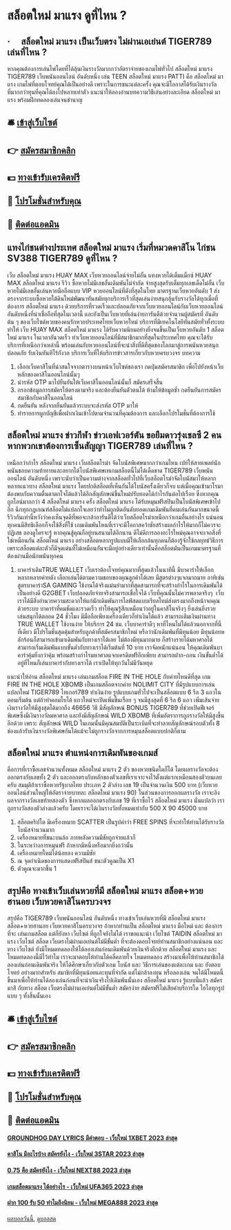 # สล็อตใหม่ มาแรง ดูที่ไหน ?
## ·     สล็อตใหม่ มาแรง เป็นเว็บตรง ไม่ผ่านเอเย่นต์ TIGER789 เล่นที่ไหน ?
หากคุณต้องการเล่นไพ่โดยที่ได้ลุ้นเงินรางวัลมากกว่าอัตราจ่ายของเกมไพ่ทั่วไป สล็อตใหม่ มาแรง TIGER789 เว็บพนันออนไลน์ อันดับหนึ่ง เล่น TEEN สล็อตใหม่ มาแรง PATTI คือ สล็อตใหม่ มาแรง เกมไพ่ที่ตอบโจทย์คุณได้เป็นอย่างดี เพราะในการชนะแต่ละครั้ง คุณจะมีโอกาสได้รับเงินรางวัลที่มากกว่าทุนที่คุณได้ลงไปหลายเท่าตัว แนะนำให้ลองอ่านบทความวิธีเล่นอย่างละเอียด สล็อตใหม่ มาแรง พร้อมฝึกทดลองเล่นจนชำนาญ

## 🛎 [เข้าสู่เว็บไซต์](https://bit.ly/3SdLNi2)
## 👉 [สมัครสมาชิกคลิก](https://bit.ly/3SdLNi2)
## 💵 [ทางเข้ารับเครดิตฟรี](https://bit.ly/3dyRKHj)
## 👑 [โปรโมชั่นสำหรับคุณ](https://bit.ly/3dyRKHj)
## 📱 [ติดต่อแอดมิน](https://bit.ly/3dyRKHj)

## แทงไก่ชนต่างประเทศ สล็อตใหม่ มาแรง เริ่มที่หมวดคาสิโน ไก่ชน SV388 TIGER789 ดูที่ไหน ?
เว็บ สล็อตใหม่ มาแรง HUAY MAX เว็บหวยออนไลน์จ่ายไม่อั้น แทงหวยได้เต็มแม็กซ์ HUAY MAX สล็อตใหม่ มาแรง รีวิว ซื้อหวยไม่มีเลขอั้นเดิมพันไม่จำกัด จ่ายสูงสุดรับเต็มทุกเลขเด็ดไม่อั้น เว็บหวยไม่มีเลขอั้นเล่นหวยมือถือแบบ VIP หวยออนไลน์ที่ดังที่สุดในไทย มาตรฐานเว็บหวยอันดับ 1 ส่งตรงจากระบบซื้อหวยใต้ดินใหม่พัฒนาทันสมัยทุกบริการเร็วที่สุด ​​เล่นง่ายสนุกลุ้นรับรางวัลได้ทุกเมื่อที่ต้องการ สล็อตใหม่ มาแรง ด้วยบริการที่รวดเร็วและปลอดภัยจากเว็บหวยออนไลน์กับเว็บหวยออนไลน์อันดับหนึ่งที่น่าเชื่อถือที่สุดในเวลานี้ และยังเป็นเว็บหวยที่เล่นง่ายการันตีด้วยจำนวนผู้สมัครที่ อันดับต้น ๆ ของเว็บไซต์หวยของคนรักหวยประเทศไทยเว็บหวยใหม่ บริการที่มีเทคโนโลยีทันสมัยทั่วทั้งระบบทำให้ เว็บ HUAY MAX สล็อตใหม่ มาแรง ได้รับความนิยมอย่างยิ่งจนขึ้นเป็นเว็บหวยอันดับ 1 สล็อตใหม่ มาแรง ในเวลาอันวดเร็ว ทำเว็บหวยออนไลน์ที่มีสมาชิกมากที่สุดในประเทศไทย คุณจะได้รับบริการที่เหนือกว่าเหล่านี้ พร้อมเล่นกับหวยออนไลน์ที่จะนำสิ่งที่ดีที่สุดของโลกมาสู่การพนันหวยสนุกปลอดภัย รับเงินทันทีไร้กังวล บริการเว็บที่ให้บริการข่าวสารเกี่ยวกับหวยครบวงจร
บทความ
1. เลือกเว็บคาสิโนที่น่าสนใจจากตารางบนหน้าเว็บไซต์ของเรา กดปุ่มสมัครสมาชิก เพื่อไปยังหน้าเว็บหลักของคาสิโนออนไลน์นั้นๆ
2. นำรหัส OTP มาไปยืนยันให้เว็บคาสิโนออนไลน์นั้นก็ สมัครเสร็จสิ้น
3. กรอกข้อมูลการสมัครให้ตรงตามจริง และต้องยืนยันตัวตนได้ ห้ามให้ข้อมูลซ้ำ กดยืนยันการสมัครสมาชิกกับคาสิโนออนไลน์
4. กดยืนยัน หลังจากยืนยันแล้วระบบจะส่งรหัส OTP มาให้
5. ทำรายการผูกบัญชีเพื่อฝากเงินเข้าไปตามจำนวนที่คุณต้องการ และเลือกโปรโมชั่นที่ต้องการใช้

## สล็อตใหม่ มาแรง ข่าวกีฬา ข่าวเอฟเวอร์ตัน ขอยืมดาวรุ่งเชลซี 2 คนหากพวกเขาต้องการเซ็นสัญญา TIGER789 เล่นที่ไหน ?
เหนือกว่ากำไร สล็อตใหม่ มาแรง เว็บสล็อตโรม่า จัดโบนัสพิเศษมากกว่าเกมไหน เปย์ให้สายเพลย์นักพนันชอบความท้าทายและอยากได้โบนัสพิเศษเทเกมสล็อตนี้ไม่ได้เด็ดขาด TIGER789 เว็บพนันออนไลน์ อันดับหนึ่ง เพราะนับว่าเป็นความต่างจากสล็อตทั่วไปที่เว็บสล็อตโรม่าจัดโบนัสมาให้หลากหลายแนวทาง สล็อตใหม่ มาแรง โดยปกติสล็อตที่เห็นกันได้โบนัสครั้งเดียวก็จบ แต่เมื่อคุณเข้ามาโรมาต้องพบกับความตื่นตาตกใจได้แล้วได้อีกสัญลักษณ์ขึ้นใหม่ปรับยอดได้กำไรกันต่อไปเรื่อย ซึ่งหากคุณถูกไลน์มากกว่า 4 สล็อตใหม่ มาแรง ครั้ง สล็อตใหม่ มาแรง ได้รับหมุนฟรีสปินเป็นโบนัสพิเศษเข้าไปอีก ฉีกทุกกฎเกณฑ์สล็อตไม่แปลกใจเลยว่าทำไมถูกติดอันดับยอดเกมเดิมพันที่คนเล่นกันมากขนาดนี้
รีวิวกันเท่านี้หวังว่าคงเห็นจุดดีที่พอจะกล้าการันตีได้ว่าเว็บสล็อตโรม่าเหนือกว่าเกมอื่นอย่างไร แน่นอนทุกคนมีสิทธิเลือกก็จงใช้สิ่งที่ใช้ เกมเดิมพันไหนที่เราจะมีโอกาสคว้าชัยสร้างผลกำไรให้มากก็ไม่ควรจะปฏิเสธ ลองดูใครจะรู้ หากคุณสู้คุณก็อยู่บนสนามได้อีกนาน ดีไม่ดีการลองอะไรใหม่คุณอาจจะเจอสิ่งที่ใช่เหมือนกัน สล็อตใหม่ มาแรง อย่างสล็อตหลากรูปแบบมีให้เลือกล้นทุกคนก็ต้องรู้จักใช้กลยุทธ์วิธีการ เพราะสล็อตแต่ละตัวก็มีจุดเด่นที่ไม่เหมือนกันจะมีอยู่อย่างเดียวเท่านั้นคือสล็อตมันเป็นเกมมาตรฐานที่ต้องผ่านมือนักพนันทุกคน
1. บาคาร่าเติมTRUE WALLET เว็บเราต้องโจทย์คุณมากที่สุดแล้วในนาทีนี้ มีบาคาร่าให้เลือกหลากหลายค่ายดัง เลือกเล่นได้ตามความชอบของคุณลูกค้าได้เลย มีสูตรต่างๆแจกมากมาย อาทิเช่น สูตรบาคาร่าSA GAMING ใช้งานได้จริงแม่นยำมากที่สุดสามารถที่จะสร้างกำไรในการเดิมพันได้เป็นอย่างดี G2GBET เว็บปลอดภัยจ่ายจริงสามารถเชื่อใจได้ เว็บที่คุณนั้นไม่ควรพลาดจริงๆ  เว็บเราได้มีสิ่งอำนวยความสะดวกให้แก่นักเดิมพันการไลฟ์สดแบบเรียลไทม์ส่งตรงมากถึงหน้าจอคุณด้วยระบบ บาคาร่าที่คมชัดและรวดเร็ว ทำให้คุณรู้สึกเหมือนว่าอยู่ในคาสิโนจริงๆ ยิ่งเล่นยิ่งรวย เล่นสนุกได้ตลอด 24 ชั่วโมง มีมือถือเพียงเครื่องเดียวก็ทำเงินได้แล้ว สามารถเติมเงินผ่านทาง TRUE WALLET ใช้งานง่าย ให้บริการ 24 ชม. เว็บบาคาร่าดีๆ หาที่ไหนไม่ได้แล้วนอกจากที่นี่ที่เดียว มีโปรโมชั่นสุดคุ้มสำหรับลูกค้าที่สมัครสมาชิกใหม่ หรือว่านักเดิมพันที่มีทุนน้อย มีทุนน้อยหลักร้อนก็สามารถเข้ามาเดิมพันกับทางเราได้เลย ไม่ต้องมีทุนมากมาย ก็สร้างรายได้มหาศาลได้ สามารถเริ่มเดิมพันแบบขั้นต่ำกับทางเราได้เริ่มต้นที่ 10 บาท เราจัดหนักแน่นอน ให้คุณเดิมพันบาคาร่าคุ้มยิ่งกว่าคุ้ม พร้อมสร้างกำไรมหาศาลแจกเครดิตฟรีอีกเพียบ สามารถฝาก-ถอน เงินขั้นต่ำได้อยู่ที่ไหนก็เล่นบาคาร่ากับทางเราได้ เราเปิดให้ทุกวันไม่มีวันหยุด

แนะนำให้อ่าน สล็อตใหม่ มาแรง เล่นเกมสล็อต FIRE IN THE HOLE กับค่ายไหนดีที่สุด
เกม FIRE IN THE HOLE XBOMB เป็นเกมสล็อตจากค่าย NOLIMIT CITY ที่มีรูปแบบการเล่นแปลกใหม่ TIGER789 ไทเกอร์789 ทำเงินง่าย รูปแบบเกมทั่วไปจะเป็นสล็อตแบบ 6 รีล 3 แถวในตอนเริ่มต้น แต่ถ้าทำคอมโบได้ แถวใหม่จะเปิดเพิ่มขึ้นเรื่อย ๆ จนมีสูงสุดที่ 6 รีล 6 แถว เพิ่มเส้นจ่ายเงินรางวัลให้มีสูงสุดได้มากถึง 46656 วิธี มีสัญลักษณ์ BONUS TIGER789 ที่ช่วยเปิดฟีเจอร์พิเศษซึ่งมีเงินรางวัลมหาศาล และยังมีสัญลักษณ์ WILD XBOMB ที่เพิ่มอัตราการถูกรางวัลให้มีสูงขึ้นอีกด้วย เพราะ สัญลักษณ์ WILD ในเกมนั้นมีคุณสมบัติเป็นระเบิดที่จะทำลายสัญลักษณ์รอบตัวทั้ง 8 ช่องแล้วรับเงินรางวัลพิเศษกันได้แม้จะไม่ถูกรางวัลจากการหมุนสล็อตแบบปกติก็ตาม

## สล็อตใหม่ มาแรง ตำแหน่งการเดิมพันของเกมส์
คือการที่เราซื้อเลขจำนวนทั้งหมด สล็อตใหม่ มาแรง 2 ตัว ของหวยชนิดใดก็ได้ โดยผลรางวัลจะต้องออกตรงกับเลขทั้ง 2 ตัว และออกตรงกับหลักของตัวเลขที่เราเจาะจงไว้ตั้งแต่แรกเหมือนสองตัวบนเลยครับ
สมมุติถ้าเราซื้อหวยรัฐบาลไทย ประเภท 2 ตัวล่าง เลข 19 เป็นจำนวนเงิน 500 บาท (เว็บหวยออนไลน์ส่วนใหญ่ให้อัตราจ่ายบาทละ สล็อตใหม่ มาแรง 90) ในส่วนของการออกผลรางวัล เราจะอิงผลจากรางวัลเลขท้ายสองตัว ซึ่งหากผลออกตรงกับเลข 19 ที่เราซื้อไว้ สล็อตใหม่ มาแรง นั่นแปลว่า เราถูกรางวัลสองตัวล่างแล้วครับ โดยเราจะได้เงินรางวัลทั้งหมดเท่ากับ 500 X 90 45000 บาท
1. สล็อตคริปโต มีเครื่องหมาย SCATTER เป็นรูปคำว่า FREE SPINS ที่จะทำให้ท่านได้รับรางวัลโบนัสจำนวนมาก
2. เครื่องหมายที่ชนะบนล้อ ภายหลังความมีชัยถูกจ่ายแล้วก็
3. ในระหว่างการหมุนฟรี ถ้าหากมีหนึ่งหรือมากยิ่งกว่านั้น
4. เครื่องหมายใหม่ได้น้อยลง ความมีชัย
5. ณ จุดกำเนิดของการแสดงฟรีสปินส์ ชนะตัวคูณเป็น X1
6. ตัวคูณจะมากขึ้น 1

## สรุปคือ ทางเข้าเว็บเล่นหวยที่มี สล็อตใหม่ มาแรง สล็อต+หวยฮานอย เว็บหวยคาสิโนครบวงจร
สรุปคือ TIGER789 เว็บพนันออนไลน์ อันดับหนึ่ง ทางเข้าเว็บเล่นหวยที่มี สล็อตใหม่ มาแรง สล็อต+หวยฮานอย เว็บหวยคาสิโนครบวงจร ถ้าหากท่านเป็น สล็อตใหม่ มาแรง มือใหม่ และ ต้องการที่จะ เล่นเกมสล็อต แต่ก็ยังหา เว็บไซต์ ที่ถูกใจยังไม่ได้ เราขอแนะนำ เว็บไซต์ TAIDIN สล็อตใหม่ มาแรง เว็บไซต์ สล็อต เว็บตรงไม่ผ่านเอเย่นต์ไม่มีขั้นต่ำ ที่จะต้องตอบโจทย์ท่านสมาชิกอย่างแน่นอน และ ทาง เว็บไซต์ ยังมีโหมดทดลองให้ได้ลองเล่นก่อนเดิมพันด้วยเงินจริงอีกด้วย สล็อตใหม่ มาแรง และ โหมดทดลองนี้มีไว้ทำไม เราจะมาตอบให้ท่านได้คลี่คลายใจ โหมดทดลอง สร้างมาเพื่อให้ท่านสมาชิกได้ลองเล่นก่อนเดิมพันจริง ให้ได้ศึกษาเกี่ยวกับตัวเกม โบนัส และ วิธีการเล่นของแต่ละเกม และ ยังตอบโจทย์ อย่างมากสำหรับ สมาชิกที่มีทุนน้อยและทุนที่จำกัด แต่ไม่กล้าลงทุน หรือลองเล่น จนได้มีโหมดนี้ขึ้นมาเพื่อให้ท่านได้ลองเล่นก่อนที่จะนำเงินจริงไปเดิมพันนั้นเอง สล็อตใหม่ มาแรง รู้แบบนี้แล้ว สมัครมาสิ กับทาง สล็อต เว็บตรงไม่ผ่านเอเย่นต์ไม่มีขั้นต่ำ สมัครง่าย สมัครฟรีไม่เสียค่าบริการใด ไฮโลทุกรูปแบบ ๆ ทั้งสิ้นนั้นเอง

## 🛎 [เข้าสู่เว็บไซต์](https://bit.ly/3SdLNi2)
## 👉 [สมัครสมาชิกคลิก](https://bit.ly/3SdLNi2)
## 💵 [ทางเข้ารับเครดิตฟรี](https://bit.ly/3dyRKHj)
## 👑 [โปรโมชั่นสำหรับคุณ](https://bit.ly/3dyRKHj)
## 📱 [ติดต่อแอดมิน](https://bit.ly/3dyRKHj)

#### [GROUNDHOG DAY LYRICS มีคำตอบ - เว็บใหม่ 1XBET 2023 ล่าสุด](https://atom.io/themes/groundhog%20day%20lyrics%20มีคำตอบ%20-%20เว็บใหม่%201xbet%202023%20ล่าสุด)
#### [คาสิโน มีอะไรบ้าง สมัครยังไง - เว็บใหม่ 3STAR 2023 ล่าสุด](https://atom.io/themes/คาสิโน%20มีอะไรบ้าง%20สมัครยังไง%20-%20เว็บใหม่%203star%202023%20ล่าสุด)
#### [0.75 คือ สมัครยังไง - เว็บใหม่ NEXT88 2023 ล่าสุด](https://atom.io/themes/0.75%20คือ%20สมัครยังไง%20-%20เว็บใหม่%20next88%202023%20ล่าสุด)
#### [เกมสล็อตมาแรง ได้อย่างไร - เว็บใหม่ UFA365 2023 ล่าสุด](https://atom.io/themes/เกมสล็อตมาแรง%20ได้อย่างไร%20-%20เว็บใหม่%20ufa365%202023%20ล่าสุด)
#### [ฝาก 100 รับ 50 ทำไมถึงนิยม - เว็บใหม่ MEGA888 2023 ล่าสุด](https://atom.io/themes/ฝาก%20100%20รับ%2050%20ทำไมถึงนิยม%20-%20เว็บใหม่%20mega888%202023%20ล่าสุด)

[ผลบอลวันนี้](https://siamsport.tv "ผลบอลวันนี้"), [ดูบอลสด](https://siamsport.tv/ดูบอลสด "ดูบอลสด")